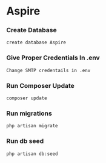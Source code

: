 # Aspire

### Create Database
    create database Aspire

### Give Proper Credentials In .env
    Change SMTP credentails in .env

### Run Composer Update
    composer update

### Run migrations
    php artisan migrate

### Run db seed
    php artisan db:seed